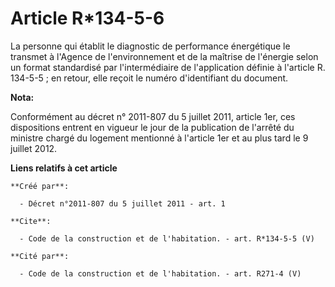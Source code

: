 # Article R*134-5-6

La personne qui établit le diagnostic de performance énergétique le transmet à l'Agence de l'environnement et de la maîtrise
de l'énergie selon un format standardisé par l'intermédiaire de l'application définie à l'article R. 134-5-5 ; en retour,
elle reçoit le numéro d'identifiant du document.

**Nota:**

Conformément au décret n° 2011-807 du 5 juillet 2011, article 1er, ces dispositions entrent en vigueur le jour de la
publication de l'arrêté du ministre chargé du logement mentionné à l'article 1er et au plus tard le 9 juillet 2012.

**Liens relatifs à cet article**

	**Créé par**:

	  - Décret n°2011-807 du 5 juillet 2011 - art. 1

	**Cite**:

	  - Code de la construction et de l'habitation. - art. R*134-5-5 (V)

	**Cité par**:

	  - Code de la construction et de l'habitation. - art. R271-4 (V)
